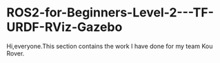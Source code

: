 # ROS2-for-Beginners-Level-2---TF-URDF-RViz-Gazebo

Hi,everyone.This section contains the work I have done for my team Kou Rover.
